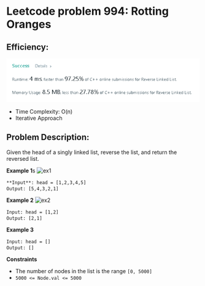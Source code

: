 # Leetcode problem 994: Rotting Oranges
## Efficiency:
![efficiency](/206.%20Reverse%20Linked%20List/eff.PNG)
- Time Complexity: O(n)
- Iterative Approach

## Problem Description:
Given the head of a singly linked list, reverse the list, and return the reversed list.

**Example 1**s
![ex1](https://assets.leetcode.com/uploads/2021/02/19/rev1ex1.jpg)
```
**Input**: head = [1,2,3,4,5]
Output: [5,4,3,2,1]
```

**Example 2**
![ex2](https://assets.leetcode.com/uploads/2021/02/19/rev1ex2.jpg)
```
Input: head = [1,2]
Output: [2,1]
```

**Example 3**
```
Input: head = []
Output: []
```

**Constraints**
- The number of nodes in the list is the range `[0, 5000]`
- `5000 <= Node.val <= 5000`